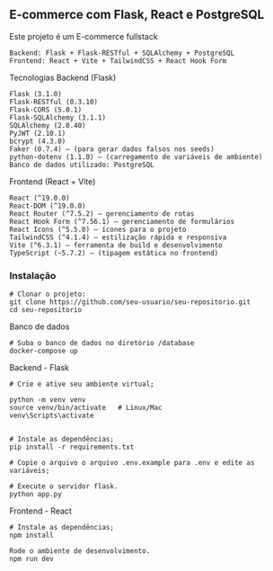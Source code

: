 ## E-commerce com Flask, React e PostgreSQL

Este projeto é um E-commerce fullstack

    Backend: Flask + Flask-RESTful + SQLAlchemy + PostgreSQL
    Frontend: React + Vite + TailwindCSS + React Hook Form


Tecnologias Backend (Flask)

    Flask (3.1.0)
    Flask-RESTful (0.3.10)
    Flask-CORS (5.0.1)
    Flask-SQLAlchemy (3.1.1)
    SQLAlchemy (2.0.40)
    PyJWT (2.10.1)
    bcrypt (4.3.0)
    Faker (0.7.4) — (para gerar dados falsos nos seeds)
    python-dotenv (1.1.0) — (carregamento de variáveis de ambiente)
    Banco de dados utilizado: PostgreSQL


Frontend (React + Vite)

    React (^19.0.0)
    React-DOM (^19.0.0)
    React Router (^7.5.2) — gerenciamento de rotas
    React Hook Form (^7.56.1) — gerenciamento de formulários
    React Icons (^5.5.0) — ícones para o projeto
    TailwindCSS (^4.1.4) — estilização rápida e responsiva
    Vite (^6.3.1) — ferramenta de build e desenvolvimento
    TypeScript (~5.7.2) — (tipagem estática no frontend)


### Instalação
    # Clonar o projeto:
    git clone https://github.com/seu-usuario/seu-repositorio.git
    cd seu-repositorio

Banco de dados

    # Suba o banco de dados no diretório /database
    docker-compose up

Backend - Flask

    # Crie e ative seu ambiente virtual;

    python -m venv venv
    source venv/bin/activate   # Linux/Mac
    venv\Scripts\activate   
    

    # Instale as dependências;
    pip install -r requirements.txt

    # Copie o arquivo o arquivo .env.example para .env e edite as  variáveis;

    # Execute o servidor flask.
    python app.py

Frontend - React

    # Instale as dependências;
    npm install

    Rode o ambiente de desenvolvimento.
    npm run dev